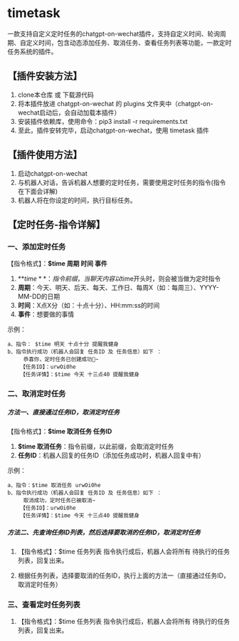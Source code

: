 # timetask
一款支持自定义定时任务的chatgpt-on-wechat插件，支持自定义时间、轮询周期、自定义时间，包含动态添加任务、取消任务、查看任务列表等功能，一款定时任务系统的插件。


## **【插件安装方法】**
1. clone本仓库 或 下载源代码
2. 将本插件放进 chatgpt-on-wechat 的 plugins 文件夹中（chatgpt-on-wechat启动后，会自动加载本插件）
3. 安装插件依赖库，使用命令：pip3 install -r requirements.txt
4. 至此，插件安转完毕，启动chatgpt-on-wechat，使用 timetask 插件


## **【插件使用方法】**
1. 启动chatgpt-on-wechat
2. 与机器人对话，告诉机器人想要的定时任务，需要使用定时任务的指令(指令在下面会详解)
3. 机器人将在你设定的时间，执行目标任务。



## **【定时任务-指令详解】**

### **一、添加定时任务**

【指令格式】：**$time 周期 时间 事件**
1. **$time**：指令前缀，当聊天内容以$time开头时，则会被当做为定时指令
2. **周期**：今天、明天、后天、每天、工作日、每周X（如：每周三）、YYYY-MM-DD的日期
3. **时间**：X点X分（如：十点十分）、HH:mm:ss的时间
4. **事件**：想要做的事情

示例：
```
a、指令： $time 明天 十点十分 提醒我健身
b、指令执行成功（机器人会回复 任务ID 及 任务信息）如下 ：
	 恭喜你，定时任务已创建成功🎉~
	【任务ID】：urwOi0he
	【任务详情】：$time 今天 十三点40 提醒我健身
```
	
	
### **二、取消定时任务**

##### **方法一、直接通过任务ID，取消定时任务**

【指令格式】：**$time 取消任务 任务ID**
1. **$time 取消任务**：指令前缀，以此前缀，会取消定时任务
2. **任务ID**：机器人回复的任务ID（添加任务成功时，机器人回复中有）

示例：
```
a、指令：$time 取消任务 urwOi0he
b、指令执行成功（机器人会回复 任务ID 及 任务信息）如下 ：
	 取消成功，定时任务已被取消~
	【任务ID】：urwOi0he
	【任务详情】：$time 今天 十三点40 提醒我健身
```
	


##### **方法二、先查询任务ID列表，然后选择要取消的任务ID，取消定时任务**

1. 【指令格式】：$time 任务列表
指令执行成后，机器人会将所有 待执行的任务列表，回复出来。

1. 根据任务列表，选择要取消的任务ID，执行上面的方法一（直接通过任务ID，取消定时任务）


### **三、查看定时任务列表**

1. 【指令格式】：$time 任务列表
指令执行成后，机器人会将所有 待执行的任务列表，回复出来。

